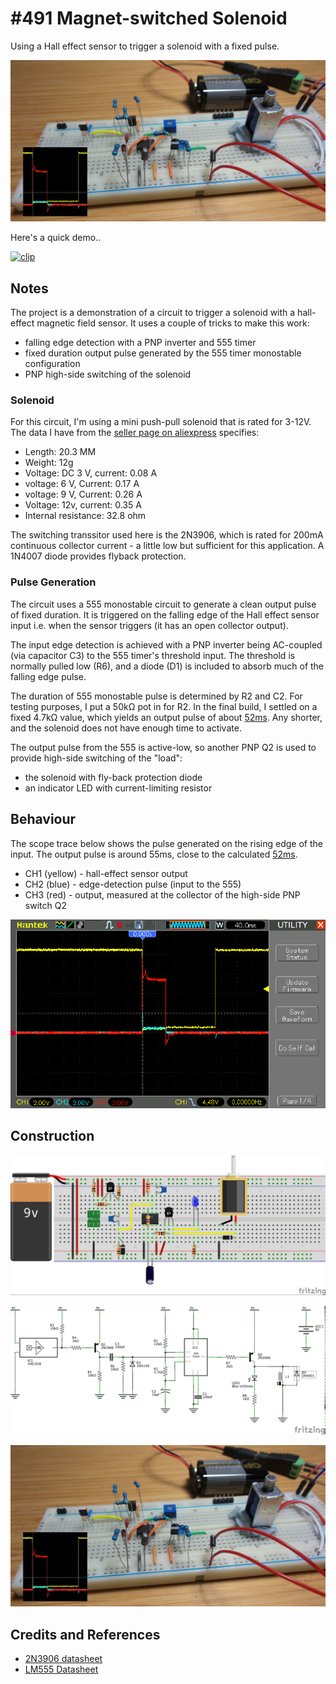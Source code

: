 # #491 Magnet-switched Solenoid

Using a Hall effect sensor to trigger a solenoid with a fixed pulse.

![Build](./assets/MagnetSwitchedSolenoid_build.jpg?raw=true)

Here's a quick demo..

[![clip](https://img.youtube.com/vi/A1tHBEs10D8/0.jpg)](https://www.youtube.com/watch?v=A1tHBEs10D8)

## Notes

The project is a demonstration of a circuit to trigger a solenoid with a hall-effect magnetic field sensor.
It uses a couple of tricks to make this work:

* falling edge detection with a PNP inverter and 555 timer
* fixed duration output pulse generated by the 555 timer monostable configuration
* PNP high-side switching of the solenoid

### Solenoid

For this circuit, I'm using a mini push-pull solenoid that is rated for 3-12V. The data I have from the
[seller page on aliexpress](https://www.aliexpress.com/item/5pcs-mini-DC3-12V-Push-Pull-Type-Solenoid-Electromagnet-DC-Micro-Solenoid-Free-shipping/32309067252.html) specifies:

* Length: 20.3 MM
* Weight: 12g
* Voltage: DC 3 V, current: 0.08 A
* voltage: 6 V, Current: 0.17 A
* voltage: 9 V, Current: 0.26 A
* Voltage: 12v, current: 0.35 A
* Internal resistance: 32.8 ohm

The switching transsitor used here is the 2N3906, which is rated for 200mA continuous collector current - a little low but sufficient for this application. A 1N4007 diode provides flyback protection.

### Pulse Generation

The circuit uses a 555 monostable circuit to generate a clean output pulse of fixed duration.
It is triggered on the falling edge of the Hall effect sensor input i.e. when the sensor triggers (it has an open collector output).

The input edge detection is achieved with a PNP inverter being AC-coupled (via capacitor C3) to the 555 timer's threshold input.
The threshold is normally pulled low (R6), and a diode (D1) is included to absorb much of the falling edge pulse.

The duration of 555 monostable pulse is determined by R2 and C2.
For testing purposes, I put a 50kΩ pot in for R2. In the final build, I settled on a fixed 4.7kΩ value,
which yields an output pulse of about [52ms](https://visual555.tardate.com/?mode=monostable&r1=4.7&c=10).
Any shorter, and the solenoid does not have enough time to activate.

The output pulse from the 555 is active-low, so another PNP Q2 is used to provide high-side switching of the "load":

* the solenoid with fly-back protection diode
* an indicator LED with current-limiting resistor

## Behaviour

The scope trace below shows the pulse generated on the rising edge of the input.
The output pulse is around 55ms, close to the calculated [52ms](https://visual555.tardate.com/?mode=monostable&r1=4.7&c=10).

* CH1 (yellow) - hall-effect sensor output
* CH2 (blue) - edge-detection pulse (input to the 555)
* CH3 (red) - output, measured at the collector of the high-side PNP switch Q2

![scope](./assets/scope.gif?raw=true)

## Construction

![Breadboard](./assets/MagnetSwitchedSolenoid_bb.jpg?raw=true)

![Schematic](./assets/MagnetSwitchedSolenoid_schematic.jpg?raw=true)

![Build](./assets/MagnetSwitchedSolenoid_build.jpg?raw=true)

## Credits and References

* [2N3906 datasheet](https://www.futurlec.com/Transistors/2N3906.shtml)
* [LM555 Datasheet](https://www.futurlec.com/Linear/LM555CN.shtml)

